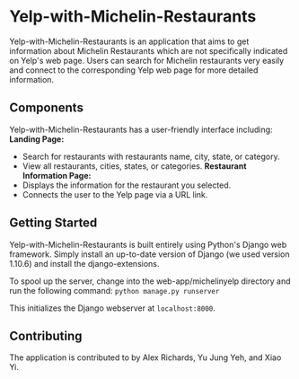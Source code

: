 Yelp-with-Michelin-Restaurants
===============================

Yelp-with-Michelin-Restaurants is an application that aims to get information about Michelin Restaurants which are not specifically indicated on Yelp's web page. Users can search for Michelin restaurants very easily and connect to the corresponding Yelp web page for more detailed information.

Components
---------------------------
Yelp-with-Michelin-Restaurants has a user-friendly interface including:
**Landing Page:**
* Search for restaurants with restaurants name, city, state, or category.
* View all restaurants, cities, states, or categories.
**Restaurant Information Page:**
* Displays the information for the restaurant you selected.
* Connects the user to the Yelp page via a URL link.

Getting Started
-----------------------
Yelp-with-Michelin-Restaurants is built entirely using Python's Django web framework. Simply install an up-to-date version of Django (we used version 1.10.6) and install the django-extensions.

To spool up the server, change into the web-app/michelinyelp directory and run the following command:
`python manage.py runserver`

This initializes the Django webserver at `localhost:8000`.

Contributing
---------------------
The application is contributed to by Alex Richards, Yu Jung Yeh, and Xiao Yi.
